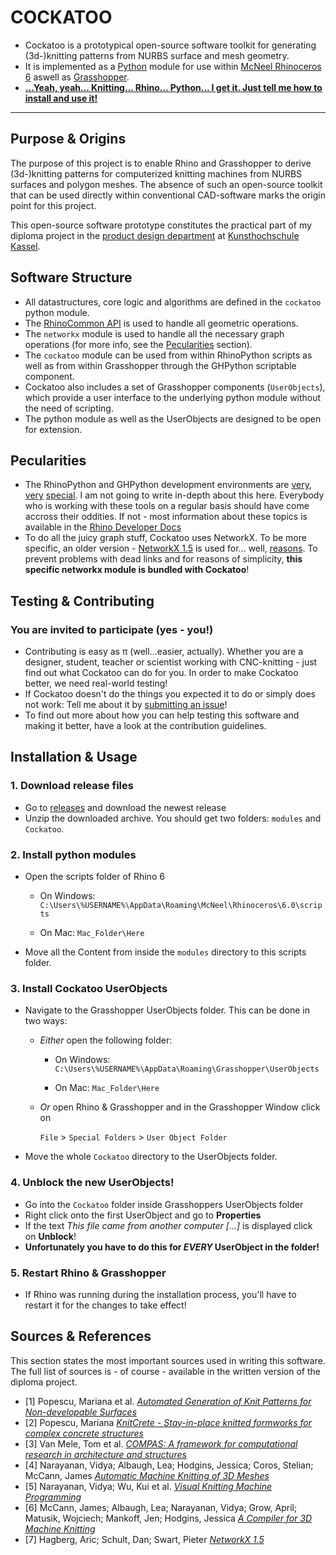 # COCKATOO

- Cockatoo is a prototypical open-source software toolkit for generating (3d-)knitting patterns from NURBS surface and mesh geometry.
- It is implemented as a [Python](https://www.python.org/) module for use within [McNeel Rhinoceros 6](https://www.rhino3d.com/) aswell as [Grasshopper](https://www.rhino3d.com/6/new/grasshopper).
- **[...Yeah, yeah... Knitting... Rhino... Python... I get it. Just tell me how to install and use it!](#installation--usage)**

---

## Purpose & Origins

The purpose of this project is to enable Rhino and Grasshopper to derive (3d-)knitting patterns for computerized knitting machines from NURBS surfaces and polygon meshes. The absence of such an open-source toolkit that can be used directly within conventional CAD-software marks the origin point for this project.

This open-source software prototype constitutes the practical part of my diploma project in the [product design department](https://produktdesignkassel.de/) at [Kunsthochschule Kassel](https://www.kunsthochschulekassel.de/).

## Software Structure

- All datastructures, core logic and algorithms are defined in the `cockatoo` python module.
- The [RhinoCommon API](https://developer.rhino3d.com/guides/rhinocommon/what-is-rhinocommon/) is used to handle all geometric operations.
- The `networkx` module is used to handle all the necessary graph operations (for more info, see the [Pecularities](#pecularities) section).
- The `cockatoo` module can be used from within RhinoPython scripts as well as from within Grasshopper through the GHPython scriptable component.
- Cockatoo also includes a set of Grasshopper components (`UserObjects`), which provide a user interface to the underlying python module without the need of scripting.
- The python module as well as the UserObjects are designed to be open for extension.

## Pecularities

- The RhinoPython and GHPython development environments are [very](https://developer.rhino3d.com/guides/rhinopython/what-is-rhinopython/), [very](https://developer.rhino3d.com/guides/rhinopython/ghpython-component/) [special](https://developer.rhino3d.com/guides/rhinopython/python-reference/). I am not going to write in-depth about this here. Everybody who is working with these tools on a regular basis should have come accross their oddities. If not - most information about these topics is available in the [Rhino Developer Docs](https://developer.rhino3d.com/)
- To do all the juicy graph stuff, Cockatoo uses NetworkX. To be more specific, an older version - [NetworkX 1.5](https://networkx.github.io/documentation/networkx-1.5/) is used for... well, [reasons](https://www.grasshopper3d.com/forum/topics/ghpython-ironpython-engine-frames). To prevent problems with dead links and for reasons of simplicity, **this specific networkx module is bundled with Cockatoo**!

## Testing & Contributing

### You are invited to participate (yes - you!)

- Contributing is easy as π (well...easier, actually). Whether you are a designer, student, teacher or scientist working with CNC-knitting - just find out what Cockatoo can do for you. In order to make Cockatoo better, we need real-world testing!
- If Cockatoo doesn't do the things you expected it to do or simply does not work: Tell me about it by [submitting an issue](https://github.com/fstwn/Cockatoo/issues/)!
- To find out more about how you can help testing this software and making it better, have a look at the contribution guidelines.

## Installation & Usage

### 1. Download release files

- Go to [releases](https://github.com/fstwn/Cockatoo/releases) and download the newest release
- Unzip the downloaded archive. You should get two folders: `modules` and `Cockatoo`.

### 2. Install python modules

- Open the scripts folder of Rhino 6
  - On Windows:
  `C:\Users\%USERNAME%\AppData\Roaming\McNeel\Rhinoceros\6.0\scripts`
  
  - On Mac:
  `Mac_Folder\Here`
- Move all the Content from inside the `modules` directory to this scripts folder.

### 3. Install Cockatoo UserObjects

- Navigate to the Grasshopper UserObjects folder. This can be done in two ways:
  - *Either* open the following folder:
    - On Windows:
    `C:\Users\%USERNAME%\AppData\Roaming\Grasshopper\UserObjects`
    
    - On Mac:
    `Mac_Folder\Here`
  - *Or* open Rhino & Grasshopper and in the Grasshopper Window click on

    `File` > `Special Folders` > `User Object Folder`
- Move the whole `Cockatoo` directory to the UserObjects folder.

### 4. Unblock the new UserObjects!

- Go into the `Cockatoo` folder inside Grasshoppers UserObjects folder
- Right click onto the first UserObject and go to **Properties**
- If the text *This file came from another computer [...]* is displayed click on **Unblock**!
- **Unfortunately you have to do this for _EVERY_ UserObject in the folder!**

### 5. Restart Rhino & Grasshopper

- If Rhino was running during the installation process, you'll have to restart it for the changes to take effect!

## Sources & References

This section states the most important sources used in writing this software. The full list of sources is - of course - available in the written version of the diploma project.

- [1] Popescu, Mariana et al. *[Automated Generation of Knit Patterns for Non-developable Surfaces](https://block.arch.ethz.ch/brg/files/POPESCU_DMSP-2017_automated-generation-knit-patterns_1505737906.pdf)*
- [2] Popescu, Mariana *[KnitCrete - Stay-in-place knitted formworks for complex concrete structures](https://block.arch.ethz.ch/brg/files/POPESCU_2019_ETHZ_PhD_KnitCrete-Stay-in-place-knitted-fabric-formwork-for-complex-concrete-structures_small_1586266206.pdf)*
- [3] Van Mele, Tom et al. *[COMPAS: A framework for computational research in architecture and structures](https://compas-dev.github.io/)*
- [4] Narayanan, Vidya; Albaugh, Lea; Hodgins, Jessica; Coros, Stelian; McCann, James *[Automatic Machine Knitting of 3D Meshes](https://textiles-lab.github.io/publications/2018-autoknit/)*
- [5] Narayanan, Vidya; Wu, Kui et al. *[Visual Knitting Machine Programming](https://textiles-lab.github.io/publications/2019-visualknit/)*
- [6] McCann, James; Albaugh, Lea; Narayanan, Vidya; Grow, April; Matusik, Wojciech; Mankoff, Jen; Hodgins, Jessica *[A Compiler for 3D Machine Knitting](https://la.disneyresearch.com/publication/machine-knitting-compiler/)*
- [7] Hagberg, Aric; Schult, Dan; Swart, Pieter *[NetworkX 1.5](https://networkx.github.io/documentation/networkx-1.5/_downloads/networkx_reference.pdf)*
